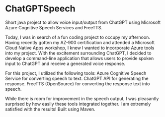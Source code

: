 # ChatGPTSpeech
Short java project to allow voice input/output from ChatGPT using Microsoft Azure Cognitive Speech Services and FreeTTS.

Today, I was in search of a fun coding project to occupy my afternoon. Having recently gotten my AZ-900 certification and attended a Microsoft Cloud Native Apps workshop, I knew I wanted to incorporate Azure tools into my project. With the excitement surrounding ChatGPT, I decided to develop a command-line application that allows users to provide spoken input to ChatGPT and receive a generated voice response.

For this project, I utilized the following tools:
Azure Cognitive Speech Service for converting speech to text.
ChatGPT API for generating the response.
FreeTTS (OpenSource) for converting the response text into speech.

While there is room for improvement in the speech output, I was pleasantly surprised by how easily these tools integrated together. I am extremely satisfied with the results!
Built using Maven.
